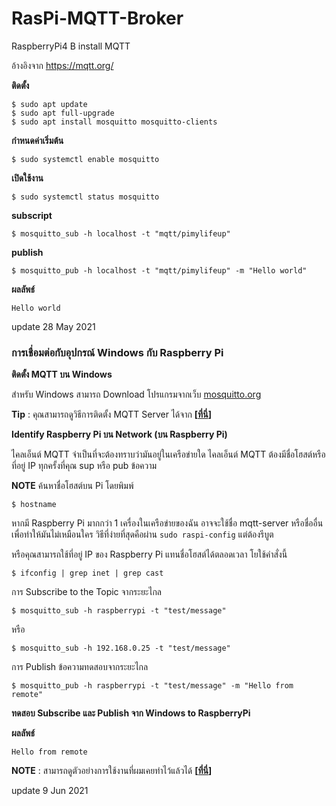 # RasPi-MQTT-Broker
RaspberryPi4 B install MQTT 

อ้างอิงจาก https://mqtt.org/

**ติดตั้ง**
~~~
$ sudo apt update
$ sudo apt full-upgrade
$ sudo apt install mosquitto mosquitto-clients
~~~

**กำหนดค่าเริ่มต้น**
~~~
$ sudo systemctl enable mosquitto
~~~

**เปิดใช้งาน**
~~~
$ sudo systemctl status mosquitto
~~~

**subscript**
~~~
$ mosquitto_sub -h localhost -t "mqtt/pimylifeup"
~~~

**publish**
~~~
$ mosquitto_pub -h localhost -t "mqtt/pimylifeup" -m "Hello world"
~~~

**ผลลัพธ์**
~~~
Hello world
~~~

update 28 May 2021

### การเชื่อมต่อกับอุปกรณ์ Windows กับ Raspberry Pi

**ติดตั้ง MQTT บน Windows**

สำหรับ Windows สามารถ Download โปรแกรมจากเว็บ [mosquitto.org](https://mosquitto.org/download/)

**Tip** : คุณสามารถดูวิธีการติดตั้ง MQTT Server ได้จาก **[[ที่นี่](https://www.youtube.com/watch?v=tzAVwksEEfY)]**

**Identify Raspberry Pi บน Network (บน Raspberry Pi)**

ไคลเอ็นต์ MQTT จำเป็นที่จะต้องทราบว่ามันอยู่ในเครือข่ายใด ไคลเอ็นต์ MQTT ต้องมีชื่อโฮสต์หรือที่อยู่ IP ทุกครั้งที่คุณ sup หรือ pub ข้อความ

**NOTE** ค้นหาชื่อโฮสต์บน Pi โดยพิมพ์

~~~
$ hostname
~~~

หากมี Raspberry Pi มากกว่า 1 เครื่องในเครือข่ายของฉัน อาจจะใช้ชื่อ mqtt-server หรือชื่ออื่นเพื่อทำให้มันไม่เหมือนใคร วิธีที่ง่ายที่สุดคือผ่าน `sudo raspi-config` แต่ต้องรีบูต

หรือคุณสามารถใช้ที่อยู่ IP ของ Raspberry Pi แทนชื่อโฮสต์ได้ตลอดเวลา โยใช้คำสั่งนี้

~~~
$ ifconfig | grep inet | grep cast
~~~

การ Subscribe to the Topic จากระยะไกล

~~~
$ mosquitto_sub -h raspberrypi -t "test/message"
~~~

หรือ

~~~
$ mosquitto_sub -h 192.168.0.25 -t "test/message"
~~~

การ Publish ข้อความทดสอบจากระยะไกล

~~~
$ mosquitto_pub -h raspberrypi -t "test/message" -m "Hello from remote"
~~~

**ทดสอบ Subscribe และ Publish จาก Windows to RaspberryPi**

**ผลลัพธ์**
~~~
Hello from remote
~~~

**NOTE** : สามารถดูตัวอย่างการใช้งานที่ผมเคยทำไว้แล้วได้ **[[ที่นี่](https://www.youtube.com/watch?v=we_bRC2Z_-I&t=71s)]**

update 9 Jun 2021
